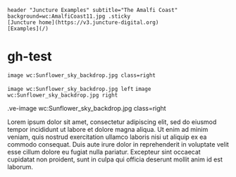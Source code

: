 ```
header "Juncture Examples" subtitle="The Amalfi Coast" background=wc:AmalfiCoast11.jpg .sticky
[Juncture home](https://v3.juncture-digital.org)
[Examples](/)
```

# gh-test

`image wc:Sunflower_sky_backdrop.jpg class=right`

`image wc:Sunflower_sky_backdrop.jpg left`
`image wc:Sunflower_sky_backdrop.jpg right`

.ve-image wc:Sunflower_sky_backdrop.jpg class=right

<ve-image src="wc:Sunflower_sky_backdrop.jpg" class="right"></ve-image>

<param ve-image src="wc:Sunflower_sky_backdrop.jpg" class="right" caption="From param">

Lorem ipsum dolor sit amet, consectetur adipiscing elit, sed do eiusmod tempor incididunt ut labore et dolore magna aliqua. Ut enim ad minim veniam, quis nostrud exercitation ullamco laboris nisi ut aliquip ex ea commodo consequat. Duis aute irure dolor in reprehenderit in voluptate velit esse cillum dolore eu fugiat nulla pariatur. Excepteur sint occaecat cupidatat non proident, sunt in culpa qui officia deserunt mollit anim id est laborum.
<param ve-map prefer-geojson class="right">
